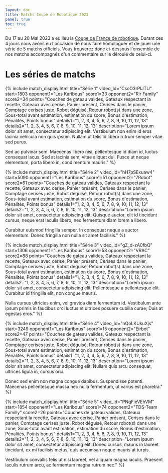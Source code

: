 ```yaml
---
layout: doc
title: Matchs Coupe de Robotique 2023
panel: true
toc: true
---
```


Du 17 au 20 Mai 2023 a eu lieu la [Coupe de France de robotique](https://www.coupederobotique.fr/). Durant ces 4 jours nous avons eu l'occasion de nous faire homologuer et de jouer une série de 5 matchs officiels. Vous trouverez donc ci-dessous l'ensemble de nos matchs accompagnés d'un commentaire sur le déroulé de celui-ci. 

# Les séries de matchs

{% include match_display.html 
title="Série 1" 
video_id="CscO3rPIJTU" 
start=1803 
opponent1="Les Karibous" 
score1=33 
opponent2="Rir Family" 
score2=34 
points="Couches de gateau valides, Gateaux respectant la recette, Gateaux avec cerise, Panier présent, Cerises dans le panier, Comptage cerises juste, Robot déguisé, Retour robot(s) dans une zone, Sous-total avant estimation, estimation du score, Bonus d'estimation, Pénalités, Points bonus"
details1="1, 2, 3, 4, 5, 6, 7, 8, 9, 10, 11, 12, 13"
details2="1, 2, 3, 4, 5, 6, 7, 8, 9, 10, 11, 12, 13"
description="Lorem ipsum dolor sit amet, consectetur adipiscing elit. Vestibulum non enim id eros lacinia vehicula non quis ipsum. Nullam ut felis id libero rutrum semper vitae sed purus.

Sed ac pulvinar sem. Maecenas libero nisi, pellentesque id diam id, luctus consequat lacus. Sed at lacinia sem, vitae aliquet dui. Fusce ut neque elementum, porta libero in, condimentum mauris." 
%}

{% include match_display.html 
title="Série 2" 
video_id="hH7pSExuaw4" 
start=5090 
opponent1="Les Karibous" 
score1=51 
opponent2="7Robot" 
score2=61 
points="Couches de gateau valides, Gateaux respectant la recette, Gateaux avec cerise, Panier présent, Cerises dans le panier, Comptage cerises juste, Robot déguisé, Retour robot(s) dans une zone, Sous-total avant estimation, estimation du score, Bonus d'estimation, Pénalités, Points bonus"
details1="1, 2, 3, 4, 5, 6, 7, 8, 9, 10, 11, 12, 13"
details2="1, 2, 3, 4, 5, 6, 7, 8, 9, 10, 11, 12, 13"
description="Lorem ipsum dolor sit amet, consectetur adipiscing elit. Quisque auctor, elit id tincidunt cursus, neque erat iaculis libero, nec fermentum diam lorem a libero.

Curabitur euismod fringilla semper. In consequat neque a auctor elementum. Donec fringilla non nulla sit amet facilisis." 
%}

{% include match_display.html 
title="Série 3" 
video_id="gZ_d-zA0fbQ" 
start=1306 
opponent1="Les Karibous" 
score1=58 
opponent2="VRAC" 
score2=88 
points="Couches de gateau valides, Gateaux respectant la recette, Gateaux avec cerise, Panier présent, Cerises dans le panier, Comptage cerises juste, Robot déguisé, Retour robot(s) dans une zone, Sous-total avant estimation, estimation du score, Bonus d'estimation, Pénalités, Points bonus"
details1="1, 2, 3, 4, 5, 6, 7, 8, 9, 10, 11, 12, 13"
details2="1, 2, 3, 4, 5, 6, 7, 8, 9, 10, 11, 12, 13"
description="Lorem ipsum dolor sit amet, consectetur adipiscing elit. Pellentesque a pellentesque elit. Curabitur id fringilla elit, non congue mauris.

Nulla cursus ultricies enim, vel gravida diam fermentum id. Vestibulum ante ipsum primis in faucibus orci luctus et ultrices posuere cubilia curae; Duis at egestas eros." 
%}

{% include match_display.html 
title="Série 4" 
video_id="nQoLKUkuXjs" 
start=3249 
opponent1="Les Karibous" 
score1=15 
opponent2="Eirbot" 
score2=47 
points="Couches de gateau valides, Gateaux respectant la recette, Gateaux avec cerise, Panier présent, Cerises dans le panier, Comptage cerises juste, Robot déguisé, Retour robot(s) dans une zone, Sous-total avant estimation, estimation du score, Bonus d'estimation, Pénalités, Points bonus"
details1="1, 2, 3, 4, 5, 6, 7, 8, 9, 10, 11, 12, 13"
details2="1, 2, 3, 4, 5, 6, 7, 8, 9, 10, 11, 12, 13"
description="Lorem ipsum dolor sit amet, consectetur adipiscing elit. Nullam quis arcu consequat, ultrices ligula in, cursus orci.

Donec sed enim non magna congue dapibus. Suspendisse potenti. Maecenas pellentesque massa nec nulla fermentum, ut varius est pharetra." 
%}

{% include match_display.html 
title="Série 5" 
video_id="PNqFieVEhVM" 
start=1854 
opponent1="Les Karibous" 
score1=74 
opponent2="TDS-Team Familly" 
score2=26 
points="Couches de gateau valides, Gateaux respectant la recette, Gateaux avec cerise, Panier présent, Cerises dans le panier, Comptage cerises juste, Robot déguisé, Retour robot(s) dans une zone, Sous-total avant estimation, estimation du score, Bonus d'estimation, Pénalités, Points bonus"
details1="1, 2, 3, 4, 5, 6, 7, 8, 9, 10, 11, 12, 13"
details2="1, 2, 3, 4, 5, 6, 7, 8, 9, 10, 11, 12, 13"
description="Lorem ipsum dolor sit amet, consectetur adipiscing elit. Donec cursus, mauris in laoreet tincidunt, ex mi facilisis metus, quis accumsan neque mauris at turpis.

Vestibulum convallis felis ut nisi laoreet, vel aliquam magna iaculis. Praesent iaculis rutrum arcu, ac fermentum magna rutrum nec." 
%}
